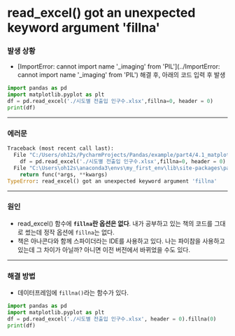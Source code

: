 # read_excel() got an unexpected keyword argument 'fillna'

### 발생 상황

- [ImportError: cannot import name '_imaging' from 'PIL'](../ImportError: cannot import name '_imaging' from 'PIL') 해결 후, 아래의 코드 입력 후 발생

```python
import pandas as pd
import matplotlib.pyplot as plt
df = pd.read_excel('./시도별 전출입 인구수.xlsx',fillna=0, header = 0)
print(df)
```

---

### 에러문

```python
Traceback (most recent call last):
  File "C:/Users/oh12s/PycharmProjects/Pandas/example/part4/4.1_matplotlib_line1.py", line 3, in <module>
    df = pd.read_excel('./시도별 전출입 인구수.xlsx',fillna=0, header = 0)
  File "C:\Users\oh12s\anaconda3\envs\my_first_env\lib\site-packages\pandas\util\_decorators.py", line 296, in wrapper
    return func(*args, **kwargs)
TypeError: read_excel() got an unexpected keyword argument 'fillna'
```

----

### 원인

- read_excel() 함수에 **`fillna`란 옵션은 없다**. 내가 공부하고 있는 책의 코드를 그대로 썼는데 정작 옵션에 `fillna`는 없다.
- 책은 아나콘다와 함께 스파이더라는 IDE를 사용하고 있다. 나는 파이참을 사용하고 있는데 그 차이가 아닐까? 아니면 이전 버전에서 바뀌었을 수도 있다.

---

### 해결 방법

- 데이터프레임에 `fillna()`라는 함수가 있다.

```python
import pandas as pd
import matplotlib.pyplot as plt
df = pd.read_excel('./시도별 전출입 인구수.xlsx', header = 0).fillna(0)
print(df)
```

